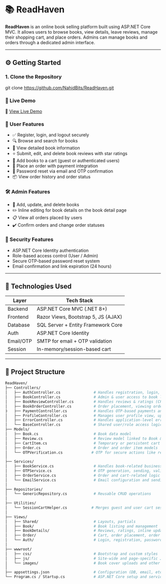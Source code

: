 # 📚 ReadHaven

**ReadHaven** is an online book selling platform built using ASP.NET Core MVC. It allows users to browse books, view details, leave reviews, manage their shopping cart, and place orders. Admins can manage books and orders through a dedicated admin interface.

---

## ⚙️ Getting Started

### 1. Clone the Repository

git clone https://github.com/NahidBits/ReadHaven.git


### 🚀 Live Demo

🔗 [View Live Demo](http://172.16.227.82/)


### 👤 User Features
- ✅ Register, login, and logout securely
- 🔍 Browse and search for books
- 📄 View detailed book information
- ⭐ Submit, edit, and delete book reviews with star ratings
- 🛒 Add books to a cart (guest or authenticated users)
- 🧾 Place an order with payment integration
- 📩 Password reset via email and OTP confirmation
- 📦 View order history and order status

### 🛠️ Admin Features
- 📘 Add, update, and delete books
- ✏️ Inline editing for book details on the book detail page
- 📋 View all orders placed by users
- ✔️ Confirm orders and change order statuses

### 🔐 Security Features
- ASP.NET Core Identity authentication
- Role-based access control (User / Admin)
- Secure OTP-based password reset system
- Email confirmation and link expiration (24 hours)

---

## 🧱 Technologies Used

| Layer       | Tech Stack                        |
|-------------|-----------------------------------|
| Backend     | ASP.NET Core MVC (.NET 8+)        |
| Frontend    | Razor Views, Bootstrap 5, JS (AJAX)|
| Database    | SQL Server + Entity Framework Core|
| Auth        | ASP.NET Core Identity              |
| Email/OTP   | SMTP for email + OTP validation   |
| Session     | In-memory/session-based cart      |

---

## 🧩 Project Structure

```bash
ReadHaven/
├── Controllers/
│   ├── AuthController.cs               # Handles registration, login, password reset
│   ├── BookController.cs               # Admin & user access to book listing, creation, update , Details
│   ├── BookReviewController.cs         # Handles reviews & ratings (CRUD)
│   ├── BookOrderController.cs          # Order placement, viewing orders, status changes
├   ├── PaymentController.cs            # Handles OTP-based payments and payment confirmation
│   ├── ProfileController.cs            # Manages user profile view, update, and user-specific data (e.g., past orders)
│   ├── ErrorController.cs              # Handles application-level error views (404, 500, etc.)
│   └── BaseController.cs               # Shared user/role access logic
├── Models/
│   ├── Book.cs                         # Book data model
│   ├── Review.cs                       # Review model linked to Book & User
│   ├── CartItem.cs                     # Temporary or persistent cart storage
│   ├── Order.cs                        # Order and order item models
│   └── OTPVerification.cs             # OTP for secure actions like reset
│
├── Services/
│   ├── BookService.cs                  # Handles book-related business logic & image uploads
│   ├── OTPService.cs                   # OTP generation, sending, validation
│   ├── OrderService.cs                 # Order and cart-related logic
│   └── EmailService.cs                 # Email configuration and sending
│
├── Repositories/
│   └── GenericRepository.cs            # Reusable CRUD operations
│
├── Utilities/
│   └── SessionCartHelper.cs           # Merges guest and user cart sessions
│
├── Views/
│   ├── Shared/                         # Layouts, partials
│   ├── Book/                           # Book listing and management
│   ├── BookDetails/                    # Reviews, ratings, inline updates
│   ├── Order/                          # Cart, order placement, order history
│   └── Auth/                           # Login, registration, password reset
│
├── wwwroot/
│   ├── css/                            # Bootstrap and custom styles
│   ├── js/                             # Site-wide and page-specific JS (e.g., Details.js)
│   └── images/                         # Book cover uploads and other static assets
│
├── appsettings.json                    # Configuration (DB, email, etc.)
└── Program.cs / Startup.cs             # ASP.NET Core setup and service registrations
